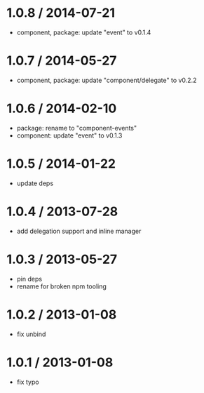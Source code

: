 
1.0.8 / 2014-07-21
==================

 * component, package: update "event" to v0.1.4

1.0.7 / 2014-05-27
==================

  * component, package: update "component/delegate" to v0.2.2

1.0.6 / 2014-02-10
==================

  * package: rename to "component-events"
  * component: update "event" to v0.1.3

1.0.5 / 2014-01-22
==================

  * update deps

1.0.4 / 2013-07-28
==================

  * add delegation support and inline manager

1.0.3 / 2013-05-27
==================

  * pin deps
  * rename for broken npm tooling

1.0.2 / 2013-01-08
==================

  * fix unbind

1.0.1 / 2013-01-08
==================

  * fix typo
